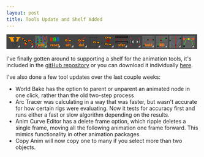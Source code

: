 ```yaml
---
layout: post
title: Tools Update and Shelf Added
---
```


![shelf](https://raw.githubusercontent.com/morganloomis/morganloomis.github.io/master/images/animationShelf.png)

I've finally gotten around to supporting a shelf for the animation tools, it's included in the [gitHub repository](https://github.com/morganloomis/ml_tools) or you can download it individually [here](https://github.com/morganloomis/ml_tools/blob/master/prefs/shelves/shelf_MLAnim.mel).

I've also done a few tool updates over the last couple weeks:
* World Bake has the option to parent or unparent an animated node in one click, rather than the old two-step process
* Arc Tracer was calculating in a way that was faster, but wasn't accurate for how certain rigs were evaluating. Now it tests for accuracy first and runs either a fast or slow algorithm depending on the results.
* Anim Curve Editor has a delete frame option, which ripple deletes a single frame, moving all the following animation one frame forward. This mimics functionality in other animation packages.
* Copy Anim will now copy one to many if you select more than two objects.
